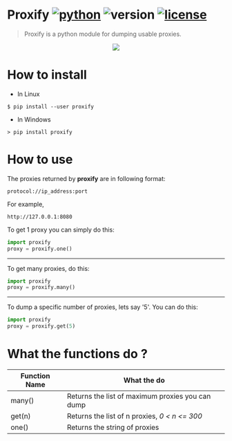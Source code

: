 # Proxify [![python](https://img.shields.io/badge/Python-universal-white.svg?style=style=flat-square)](https://www.python.org/downloads/) ![version](https://img.shields.io/badge/Version-v1_(stable)-blue.svg?style=style=flat-square) [![license](https://img.shields.io/badge/License-GPL_3-orange.svg?style=style=flat-square)](https://github.com/UltimateHacke/XSStrike/blob/master/license.txt)

> Proxify is a python module for dumping usable proxies.

<p align="center">
  <img src="https://i.imgur.com/AidfpCt.png">
</p>

# How to install
+ In Linux
```
$ pip install --user proxify
```
+ In Windows
```
> pip install proxify
```

# How to use

The proxies returned by **proxify** are in following format:
```
protocol://ip_address:port
```
For example,
```
http://127.0.0.1:8080
```
To get 1 proxy you can simply do this:
``` python
import proxify
proxy = proxify.one()
```
--------

To get many proxies, do this:
``` python
import proxify
proxy = proxify.many()
```
------

To dump a specific number of proxies, lets say '5'. You can do this:
``` python
import proxify
proxy = proxify.get(5)
```

# What the functions do ?
|Function Name|What the do|
|----|----|
|many()|Returns the list of maximum proxies you can dump|
|get(n)|Returns the list of n proxies, _0 < n <= 300_ |
|one()|Returns the string of proxies|

